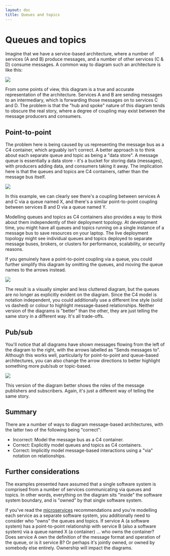 ```yaml
---
layout: doc
title: Queues and topics
---
```


# Queues and topics

Imagine that we have a service-based architecture, where a number of services (A and B) produce messages,
and a number of other services (C & D) consume messages.
A common way to diagram such an architecture is like this:

[![](/images/queues-and-topics/1.png)](/images/queues-and-topics/1.png)

From some points of view, this diagram is a true and accurate representation of the architecture.
Services A and B are sending messages to an intermediary, which is forwarding those messages on to services C and D.
The problem is that the "hub and spoke" nature of this diagram tends to obscure the real story, where a
degree of coupling may exist between the message producers and consumers.

## Point-to-point

The problem here is being caused by us representing the message bus as a C4 container, which arguably isn't correct.
A better approach is to think about each separate queue and topic as being a "data store".
A message queue is essentially a data store - it's a bucket for storing data (messages),
with producers adding data, and consumers taking it away.
The implication here is that the queues and topics are C4 containers, rather than the message bus itself.

[![](/images/queues-and-topics/2.png)](/images/queues-and-topics/2.png)

In this example, we can clearly see there's a coupling between services A and C via a queue named X,
and there's a similar point-to-point coupling between services B and D via a queue named Y.

Modelling queues and topics as C4 containers also provides a way to think about them independently of their
deployment topology. At development time, you might have all queues and topics running on a single instance of a message
bus to save resources on your laptop. The live deployment topology might see individual queues and topics deployed
to separate message buses, brokers, or clusters for performance, scalability, or security reasons.

If you genuinely have a point-to-point coupling via a queue, you could further simplify this diagram by omitting
the queues, and moving the queue names to the arrows instead.

[![](/images/queues-and-topics/3.png)](/images/queues-and-topics/3.png)

The result is a visually simpler and less cluttered diagram, but the queues are no
longer as explicitly evident on the diagram. Since the C4 model is notation independent, you could additionally use a
different line style (solid vs dashed) or colour to highlight message-based relationships.
Neither version of the diagrams is "better" than the other, they are just telling the same story in a different way.
It's all trade-offs.

## Pub/sub

You'll notice that all diagrams have shown messages flowing from the left of the diagram to the right,
with the arrows labelled as "Sends messages to". Although this works well, particularly for point-to-point and
queue-based architectures, you can also change the arrow directions to better highlight something
more pub/sub or topic-based.

[![](/images/queues-and-topics/4.png)](/images/queues-and-topics/4.png)

This version of the diagram better shows the roles of the message publishers and subscribers. Again, it's just a
different way of telling the same story.

## Summary

There are a number of ways to diagram message-based architectures, with the latter two of the following being "correct":

- Incorrect: Model the message bus as a C4 container.
- Correct: Explicitly model queues and topics as C4 containers.
- Correct: Implicitly model message-based interactions using a "via" notation on relationships.

## Further considerations

The examples presented have assumed that a single software system is comprised from a number of services communicating
via queues and topics. In other words, everything on the diagram sits "inside" the software system boundary, and is
"owned" by that single software system.

If you've read the [microservices](/abstractions/microservices) recommendations and you're modelling each
service as a separate software system, you additionally need to consider who "owns" the queues and topics.
If service A (a software system) has a point-to-point relationship with service B (also a software system)
via a queue named X (a container) ... who owns the container? Does service A own the definition of the message format
and operation of the queue, or is it service B? Or perhaps it's jointly owned, or owned by somebody else entirely.
Ownership will impact the diagrams.
